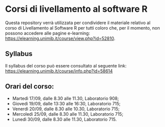 # Corsi di livellamento al software R

Questa repository verrà utilizzata per condividere il materiale relativo al corso di Livellamento al Software R per tutti coloro che, per il momento, non possono accedere alle pagine e-learning: <https://elearning.unimib.it/course/view.php?id=52810>.

## Syllabus

Il syllabus del corso può essere consultato al seguente link: <https://elearning.unimib.it/course/info.php?id=58614>

## Orari del corso: 

- Martedì 17/09, dalle 8.30 alle 11.30, Laboratorio 908; 
- Giovedì 19/09, dalle 13:30 alle 16:30, Laboratorio 715;
- Venerdì 20/09, dalle 8.30 alle 10.30, Laboratorio 715; 
- Mercoledì 25/09, dalle 8.30 alle 11.30, Laboratorio 715;
- Lunedì 30/09, dalle 8.30 alle 11.30, Laboratorio 715.
